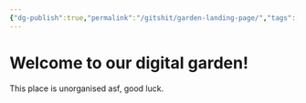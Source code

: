 ```yaml
---
{"dg-publish":true,"permalink":"/gitshit/garden-landing-page/","tags":["gardenEntry"]}
---
```


# Welcome to our digital garden!
This place is unorganised asf, good luck.
